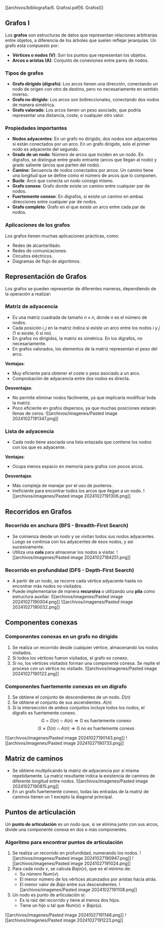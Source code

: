[[archivos/bibliografia/6. GrafosI.pdf|6. GrafosI]]
## Grafos I 
Los **grafos** son estructuras de datos que representan relaciones arbitrarias entre objetos, a diferencia de los árboles que suelen reflejar jerarquías. Un grafo está compuesto por:

- **Vértices o nodos (V)**: Son los puntos que representan los objetos.
- **Arcos o aristas (A)**: Conjunto de conexiones entre pares de nodos.

### Tipos de grafos
- **Grafo dirigido (dígrafo)**: Los arcos tienen una dirección, conectando un nodo de origen con otro de destino, pero no necesariamente en sentido inverso.
- **Grafo no dirigido**: Los arcos son bidireccionales, conectando dos nodos de manera simétrica.
- **Grafo valorado**: Los arcos tienen un peso asociado, que podría representar una distancia, coste, o cualquier otro valor.

### Propiedades importantes
- **Nodos adyacentes**: En un grafo no dirigido, dos nodos son adyacentes si están conectados por un arco. En un grafo dirigido, solo el primer nodo es adyacente del segundo.
- **Grado de un nodo**: Número de arcos que inciden en un nodo. En dígrafos, se distingue entre grado entrante (arcos que llegan al nodo) y grado saliente (arcos que parten del nodo).
- **Camino**: Secuencia de nodos conectados por arcos. Un camino tiene una longitud que se define como el número de arcos que lo componen.
- **Bucle**: Arco que conecta un nodo consigo mismo.
- **Grafo conexo**: Grafo donde existe un camino entre cualquier par de nodos.
- **Fuertemente conexo**: En dígrafos, si existe un camino en ambas direcciones entre cualquier par de nodos.
- **Grafo completo**: Grafo en el que existe un arco entre cada par de nodos.

### Aplicaciones de los grafos
Los grafos tienen muchas aplicaciones prácticas, como:

- Redes de alcantarillado.
- Redes de comunicaciones.
- Circuitos eléctricos.
- Diagramas de flujo de algoritmos.

## Representación de Grafos

Los grafos se pueden representar de diferentes maneras, dependiendo de la operación a realizar:

### Matriz de adyacencia
- Es una matriz cuadrada de tamaño $n \times n$, donde $n$ es el número de nodos.
- Cada posición $i,j$ en la matriz indica si existe un arco entre los nodos $i$ y $j$ (1 si existe, 0 si no).
- En grafos no dirigidos, la matriz es simétrica. En los dígrafos, no necesariamente.
- En grafos valorados, los elementos de la matriz representan el peso del arco.

**Ventajas**:
- Muy eficiente para obtener el coste o peso asociado a un arco.
- Comprobación de adyacencia entre dos nodos es directa.

**Desventajas**:
- No permite eliminar nodos fácilmente, ya que implicaría modificar toda la matriz.
- Poco eficiente en grafos dispersos, ya que muchas posiciones estarán llenas de ceros.
![[archivos/imagenes/Pasted image 20241027191347.png]]
### Lista de adyacencia
- Cada nodo tiene asociada una lista enlazada que contiene los nodos con los que es adyacente.
  
**Ventajas**:
- Ocupa menos espacio en memoria para grafos con pocos arcos.
  
**Desventajas**:
- Más compleja de manejar por el uso de punteros.
- Ineficiente para encontrar todos los arcos que llegan a un nodo.
![[archivos/imagenes/Pasted image 20241027191306.png]]
## Recorridos en Grafos

### Recorrido en anchura (BFS - Breadth-First Search)
- Se comienza desde un nodo y se visitan todos sus nodos adyacentes. Luego se continúa con los adyacentes de esos nodos, y así sucesivamente.
- Utiliza una **cola** para almacenar los nodos a visitar.
![[archivos/imagenes/Pasted image 20241027184251.png]]
### Recorrido en profundidad (DFS - Depth-First Search)
- A partir de un nodo, se recorre cada vértice adyacente hasta no encontrar más nodos no visitados.
- Puede implementarse de manera **recursiva** o utilizando una **pila** como estructura auxiliar.
![[archivos/imagenes/Pasted image 20241027190004.png]]
![[archivos/imagenes/Pasted image 20241027190032.png]]
## Componentes conexas

### Componentes conexas en un grafo no dirigido
1. Se realiza un recorrido desde cualquier vértice, almacenando los nodos visitados.
2. Si todos los vértices fueron visitados, el grafo es conexo.
3. Si no, los vértices visitados forman una componente conexa. Se repite el proceso con un vértice no visitado.
![[archivos/imagenes/Pasted image 20241027190122.png]]
### Componentes fuertemente conexas en un dígrafo
1. Se obtiene el conjunto de descendientes de un nodo. $D(n)$
2. Se obtiene el conjunto de sus ascendientes. $A(n)$
3. Si la intersección de ambos conjuntos incluye todos los nodos, el dígrafo es fuertemente conexo.
$$G = D(n) \cap  A(n) \Longrightarrow \text {G es fuertemente conexo}$$
$$G \neq D(n) \cap  A(n) \Longrightarrow \text {G no es fuertemente conexo}$$


![[archivos/imagenes/Pasted image 20241027190143.png]]
![[archivos/imagenes/Pasted image 20241027190733.png]]
## Matriz de caminos
- Se obtiene multiplicando la matriz de adyacencia por sí misma repetidamente. La matriz resultante indica la existencia de caminos de diferente longitud entre nodos.
![[archivos/imagenes/Pasted image 20241027190815.png]]
- En un grafo fuertemente conexo, todas las entradas de la matriz de caminos tienen un 1 excepto la diagonal principal.

## Puntos de articulación
Un **punto de articulación** es un nodo que, si se elimina junto con sus arcos, divide una componente conexa en dos o más componentes.

### Algoritmo para encontrar puntos de articulación
1. Se realiza un recorrido en profundidad, numerando los nodos.
![[archivos/imagenes/Pasted image 20241027190947.png]]
![[archivos/imagenes/Pasted image 20241027191024.png]]
2. Para cada nodo $v$, se calcula $Bajo(v)$, que es el mínimo de:
   - Su número $Num(v)$.
   - El menor número de los vértices alcanzados por aristas hacia atrás.
   - El menor valor de $Bajo$ entre sus descendientes.
![[archivos/imagenes/Pasted image 20241027191108.png]]
3. Un nodo es punto de articulación si:
   - Es la raíz del recorrido y tiene al menos dos hijos.
   - Tiene un hijo $u$ tal que $Num(v) \leq Bajo(u)$.

![[archivos/imagenes/Pasted image 20241027191148.png]]
![[archivos/imagenes/Pasted image 20241027191223.png]]